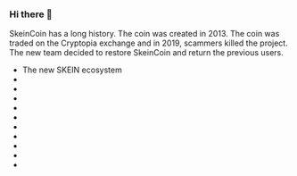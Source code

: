 ### Hi there 👋

SkeinCoin has a long history. The coin was created in 2013. The coin was traded on the Cryptopia exchange and in 2019, scammers killed the project. 
The new team decided to restore SkeinCoin and return the previous users.
- The new SKEIN ecosystem
- 
- 
- 
- 
- 
- 
- 
- 
-
-
